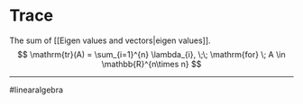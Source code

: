 # Trace
The sum of [[Eigen values and vectors|eigen values]].
$$
\mathrm{tr}(A) = \sum_{i=1}^{n} \lambda_{i}, \;\; \mathrm{for} \; A \in \mathbb{R}^{n\times n}
$$





---
#linearalgebra 